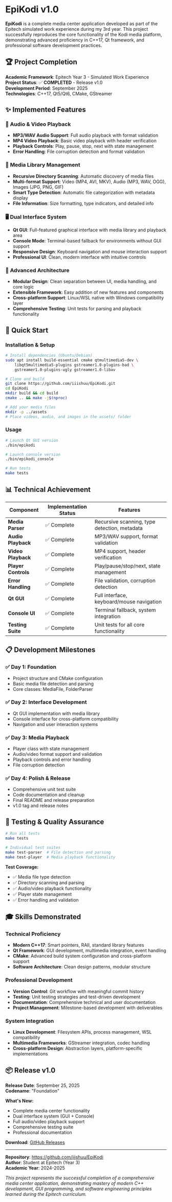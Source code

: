 # EpiKodi v1.0

**EpiKodi** is a complete media center application developed as part of the Epitech simulated work experience during my 3rd year. This project successfully reproduces the core functionality of the Kodi media platform, demonstrating advanced proficiency in C++17, Qt framework, and professional software development practices.

## 🏆 Project Completion

**Academic Framework**: Epitech Year 3 - Simulated Work Experience  
**Project Status**: ✅ **COMPLETED** - Release v1.0  
**Development Period**: September 2025  
**Technologies**: C++17, Qt5/Qt6, CMake, GStreamer

## ✨ Implemented Features

### 🎵 **Audio & Video Playback**
- **MP3/WAV Audio Support**: Full audio playback with format validation
- **MP4 Video Playback**: Basic video playback with header verification  
- **Playback Controls**: Play, pause, stop, next with state management
- **Error Handling**: File corruption detection and format validation

### 📁 **Media Library Management**
- **Recursive Directory Scanning**: Automatic discovery of media files
- **Multi-format Support**: Video (MP4, AVI, MKV), Audio (MP3, WAV, OGG), Images (JPG, PNG, GIF)
- **Smart Type Detection**: Automatic file categorization with metadata display
- **File Information**: Size formatting, type indicators, and detailed info

### 🖥️ **Dual Interface System**
- **Qt GUI**: Full-featured graphical interface with media library and playback area
- **Console Mode**: Terminal-based fallback for environments without GUI support
- **Responsive Design**: Keyboard navigation and mouse interaction support
- **Professional UI**: Clean, modern interface with intuitive controls

### 🔧 **Advanced Architecture**
- **Modular Design**: Clean separation between UI, media handling, and core logic
- **Extensible Framework**: Easy addition of new features and components  
- **Cross-platform Support**: Linux/WSL native with Windows compatibility layer
- **Comprehensive Testing**: Unit tests for parsing and playback functionality

## 🚀 Quick Start

### Installation & Setup
```bash
# Install dependencies (Ubuntu/Debian)
sudo apt install build-essential cmake qtmultimedia5-dev \
    libqt5multimedia5-plugins gstreamer1.0-plugins-bad \
    gstreamer1.0-plugins-ugly gstreamer1.0-libav

# Clone and build
git clone https://github.com/iiishuu/EpiKodi.git
cd EpiKodi
mkdir build && cd build
cmake .. && make -j$(nproc)

# Add your media files
mkdir -p ../assets
# Place videos, audio, and images in the assets/ folder
```

### Usage
```bash
# Launch Qt GUI version
./bin/epikodi

# Launch console version  
./bin/epikodi_console

# Run tests
make tests
```

## 📊 Technical Achievement

| Component | Implementation Status | Features |
|-----------|----------------------|----------|
| **Media Parser** | ✅ Complete | Recursive scanning, type detection, metadata |
| **Audio Playback** | ✅ Complete | MP3/WAV support, format validation |
| **Video Playback** | ✅ Complete | MP4 support, header verification |
| **Player Controls** | ✅ Complete | Play/pause/stop/next, state management |
| **Error Handling** | ✅ Complete | File validation, corruption detection |
| **Qt GUI** | ✅ Complete | Full interface, keyboard/mouse navigation |
| **Console UI** | ✅ Complete | Terminal fallback, system integration |
| **Testing Suite** | ✅ Complete | Unit tests for all core functionality |

## 📋 Development Milestones

### ✅ Day 1: Foundation
- Project structure and CMake configuration
- Basic media file detection and parsing
- Core classes: MediaFile, FolderParser

### ✅ Day 2: Interface Development  
- Qt GUI implementation with media library
- Console interface for cross-platform compatibility
- Navigation and user interaction systems

### ✅ Day 3: Media Playback
- Player class with state management
- Audio/video format support and validation
- Playback controls and error handling
- File corruption detection

### ✅ Day 4: Polish & Release
- Comprehensive unit test suite
- Code documentation and cleanup  
- Final README and release preparation
- v1.0 tag and release notes

## 🧪 Testing & Quality Assurance

```bash
# Run all tests
make tests

# Individual test suites
make test-parser  # File detection and parsing
make test-player  # Media playback functionality
```

**Test Coverage:**
- ✅ Media file type detection
- ✅ Directory scanning and parsing  
- ✅ Audio/video playback functionality
- ✅ Player state management
- ✅ Error handling and validation

## 🎓 Skills Demonstrated

### **Technical Proficiency**
- **Modern C++17**: Smart pointers, RAII, standard library features
- **Qt Framework**: GUI development, multimedia integration, event handling
- **CMake**: Advanced build system configuration and cross-platform support
- **Software Architecture**: Clean design patterns, modular structure

### **Professional Development**
- **Version Control**: Git workflow with meaningful commit history
- **Testing**: Unit testing strategies and test-driven development
- **Documentation**: Comprehensive technical and user documentation
- **Project Management**: Milestone-based development with deliverables

### **System Integration**
- **Linux Development**: Filesystem APIs, process management, WSL compatibility
- **Multimedia Frameworks**: GStreamer integration, codec handling
- **Cross-platform Design**: Abstraction layers, platform-specific implementations

## 📦 Release v1.0

**Release Date**: September 25, 2025  
**Codename**: "Foundation"  

**What's New:**
- Complete media center functionality
- Dual interface system (GUI + Console)
- Full audio/video playback support
- Comprehensive testing suite
- Professional documentation

**Download**: [GitHub Releases](https://github.com/iiishuu/EpiKodi/releases/tag/v1.0)

---

**Repository**: https://github.com/iiishuu/EpiKodi  
**Author**: Student at Epitech (Year 3)  
**Academic Year**: 2024-2025

*This project represents the successful completion of a comprehensive media center application, demonstrating mastery of modern C++ development, GUI programming, and software engineering principles learned during the Epitech curriculum.*
